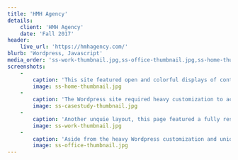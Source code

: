 ```yaml
---
title: 'HMH Agency'
details:
    client: 'HMH Agency'
    date: 'Fall 2017'
header:
    live_url: 'https://hmhagency.com/'
blurb: 'Wordpress, Javascript'
media_order: 'ss-work-thumbnail.jpg,ss-office-thumbnail.jpg,ss-home-thumbnail.jpg,ss-casestudy-thumbnail.jpg'
screenshots:
    -
        caption: 'This site featured open and colorful displays of content to showcase the agency''s creative work.'
        image: ss-home-thumbnail.jpg
    -
        caption: 'The Wordpress site required heavy customization to accommodate all of the unique presentations, communicating the agency''s diverse talents. I created the ability to manage all of the custom work by leveraging [Advanced Custom Fields](https://www.advancedcustomfields.com/).'
        image: ss-casestudy-thumbnail.jpg
    -
        caption: 'Another unquie layout, this page featured a fully responsive masonry type layout, effectively handling image blocks of varying widths and heights. Each cell triggered a custom modal window that loaded additional content dynamically'
        image: ss-work-thumbnail.jpg
    -
        caption: 'Aside from the heavy Wordpress customization and unique interactive elements, my favorite part of this project was the chance to master [CSS Flexbox](https://css-tricks.com/snippets/css/a-guide-to-flexbox/) understanding!'
        image: ss-office-thumbnail.jpg
---
```


